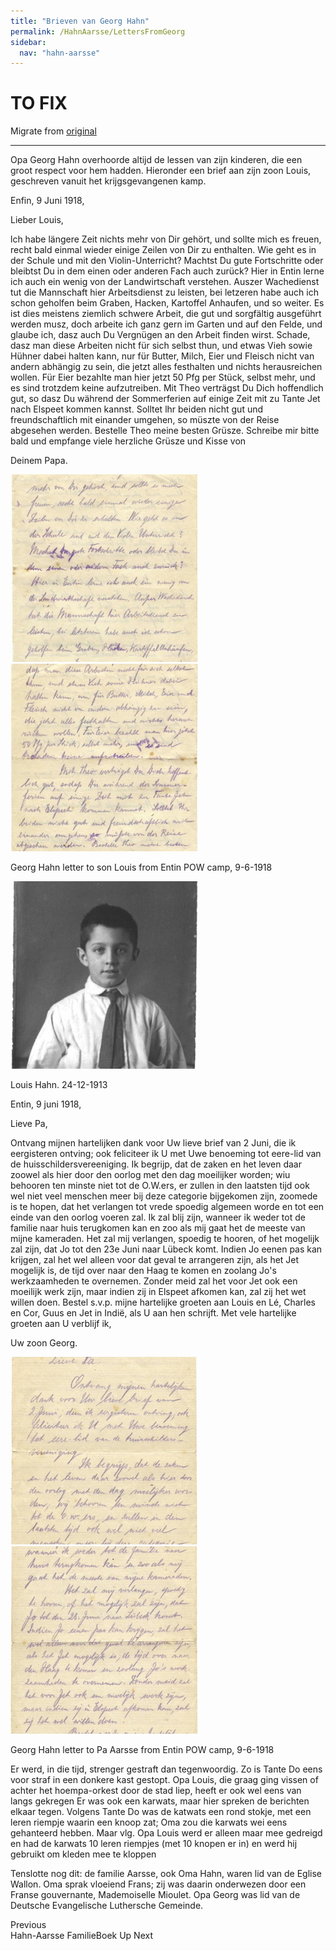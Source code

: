 ```yaml
---
title: "Brieven van Georg Hahn"
permalink: /HahnAarsse/LettersFromGeorg
sidebar:
  nav: "hahn-aarsse"
---
```



# TO FIX

Migrate from [original](https://www.nierstrasz.org/HahnAarsse/LettersFromGeorg.html)

---



Opa Georg Hahn overhoorde altijd de lessen van zijn kinderen, die een groot respect voor hem hadden. Hieronder een brief aan zijn zoon Louis, geschreven vanuit het krijgsgevangenen kamp.

Enfin, 9 Juni 1918,

Lieber Louis,

lch habe längere Zeit nichts mehr von Dir gehört, und sollte mich es freuen, recht bald einmal wieder einige Zeilen von Dir zu enthalten. Wie geht es in der Schule und mit den Violin-Unterricht? Machtst Du gute Fortschritte oder bleibtst Du in dem einen oder anderen Fach auch zurück? Hier in Entin lerne ich auch ein wenig von der Landwirtschaft verstehen. Auszer Wachedienst tut die Mannschaft hier Arbeitsdienst zu leisten, bei letzeren habe auch ich schon geholfen beim Graben, Hacken, Kartoffel Anhaufen, und so weiter. Es ist dies meistens ziemlich schwere Arbeit, die gut und sorgfältig ausgeführt werden musz, doch arbeite ich ganz gern im Garten und auf den Felde, und glaube ich, dasz auch Du Vergnügen an den Arbeit finden wirst. Schade, dasz man diese Arbeiten nicht für sich selbst thun, und etwas Vieh sowie Hühner dabei halten kann, nur für Butter, Milch, Eier und Fleisch nicht van andern abhängig zu sein, die jetzt alles festhalten und nichts herausreichen wollen. Für Eier bezahlte man hier jetzt 50 Pfg per Stück, selbst mehr, und es sind trotzdem keine aufzutreiben. Mit Theo verträgst Du Dich hoffendlich gut, so dasz Du während der Sommerferien auf einige Zeit mit zu Tante Jet nach Elspeet kommen kannst. Solltet lhr beiden nicht gut und freundschaftlich mit einander umgehen, so müszte von der Reise abgesehen werden. Bestelle Theo meine besten Grüsze. Schreibe mir bitte bald und empfange viele herzliche Grüsze und Kisse von

Deinem Papa.




[![georg_hahn_letter_1918a](/assets/images/HahnAarsse/small/georg_hahn_letter_1918a.jpg)](/assets/images/HahnAarsse/full/georg_hahn_letter_1918a.jpg)
[![georg_hahn_letter_1918b](/assets/images/HahnAarsse/small/georg_hahn_letter_1918b.jpg)](/assets/images/HahnAarsse/full/georg_hahn_letter_1918b.jpg)

	
Georg Hahn letter to son Louis from Entin POW camp, 9-6-1918


[![louis_hahn_1913](/assets/images/HahnAarsse/small/louis_hahn_1913.jpg)](/assets/images/HahnAarsse/full/louis_hahn_1913.jpg)


Louis Hahn. 24-12-1913
 

Entin, 9 juni 1918,

Lieve Pa,

Ontvang mijnen hartelijken dank voor Uw lieve brief van 2 Juni, die ik eergisteren ontving; ook feliciteer ik U met Uwe benoeming tot eere-lid van de huisschildersvereeniging. Ik begrijp, dat de zaken en het leven daar zoowel als hier door den oorlog met den dag moeilijker worden; wiu behooren ten minste niet tot de O.W.ers, er zullen in den laatsten tijd ook wel niet veel menschen meer bij deze categorie bijgekomen zijn, zoomede is te hopen, dat het verlangen tot vrede spoedig algemeen worde en tot een einde van den oorlog voeren zal. Ik zal blij zijn, wanneer ik weder tot de familie naar huis terugkomen kan en zoo als mij gaat het de meeste van mijne kameraden. Het zal mij verlangen, spoedig te hooren, of het mogelijk zal zijn, dat Jo tot den 23e Juni naar Lübeck komt. Indien Jo eenen pas kan krijgen, zal het wel alleen voor dat geval te arrangeren zijn, als het Jet mogelijk is, de tijd over naar den Haag te komen en zoolang Jo's werkzaamheden te overnemen. Zonder meid zal het voor Jet ook een moeilijk werk zijn, maar indien zij in Elspeet afkomen kan, zal zij het wet willen doen. Bestel s.v.p. mijne hartelijke groeten aan Louis en Lé, Charles en Cor, Guus en Jet in Indië, als U aan hen schrijft. Met vele hartelijke groeten aan U verblijf ik,

Uw zoon Georg.

[![georg_hahn_letter_1918c](/assets/images/HahnAarsse/small/georg_hahn_letter_1918c.jpg)](/assets/images/HahnAarsse/full/georg_hahn_letter_1918c.jpg)
[![georg_hahn_letter_1918d](/assets/images/HahnAarsse/small/georg_hahn_letter_1918d.jpg)](/assets/images/HahnAarsse/full/georg_hahn_letter_1918d.jpg)

	
Georg Hahn letter to Pa Aarsse from Entin POW camp, 9-6-1918



Er werd, in die tijd, strenger gestraft dan tegenwoordig. Zo is Tante Do eens voor straf in een donkere kast gestopt. Opa Louis, die graag ging vissen of achter het hoempa-orkest door de stad liep, heeft er ook wel eens van langs gekregen Er was ook een karwats, maar hier spreken de berichten elkaar tegen. Volgens Tante Do was de katwats een rond stokje, met een leren riempje waarin een knoop zat; Oma zou die karwats wei eens gehanteerd hebben. Maar vlg. Opa Louis werd er alleen maar mee gedreigd en had de karwats 10 leren riempjes (met 10 knopen er in) en werd hij gebruikt om kleden mee te kloppen

Tenslotte nog dit: de familie Aarsse, ook Oma Hahn, waren lid van de Eglise Wallon. Oma sprak vloeiend Frans; zij was daarin onderwezen door een Franse gouvernante, Mademoiselle Mioulet. Opa Georg was lid van de Deutsche Evangelische Luthersche Gemeinde.

Previous	
Hahn-Aarsse FamilieBoek
Up	Next

